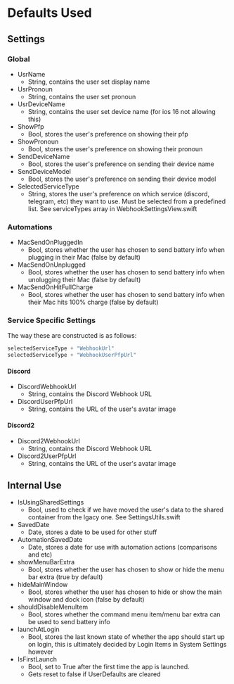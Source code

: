 # Defaults Used

## Settings

### Global
- UsrName
  - String, contains the user set display name
- UsrPronoun
  - String, contains the user set pronoun
- UsrDeviceName
  - String, contains the user set device name (for ios 16 not allowing this)
- ShowPfp
  - Bool, stores the user's preference on showing their pfp
- ShowPronoun
  - Bool, stores the user's preference on showing their pronoun
- SendDeviceName
  - Bool, stores the user's preference on sending their device name
- SendDeviceModel 
  - Bool, stores the user's preference on sending their device model
- SelectedServiceType
  - String, stores the user's preference on which service (discord, telegram, etc) they want to use. Must be selected from a predefined list. See serviceTypes array in WebhookSettingsView.swift

### Automations
- MacSendOnPluggedIn
  - Bool, stores whether the user has chosen to send battery info when plugging in their Mac (false by default)
- MacSendOnUnplugged
  - Bool, stores whether the user has chosen to send battery info when unolugging their Mac (false by default)
- MacSendOnHitFullCharge
  - Bool, stores whether the user has chosen to send battery info when their Mac hits 100% charge (false by default)

### Service Specific Settings
The way these are constructed is as follows:
```swift
selectedServiceType + "WebhookUrl"
selectedServiceType + "WebhookUserPfpUrl"
```
#### Discord
- DiscordWebhookUrl
  - String, contains the Discord Webhook URL
- DiscordUserPfpUrl
  - String, contains the URL of the user's avatar image
  
#### Discord2
- Discord2WebhookUrl
  - String, contains the Discord Webhook URL
- Discord2UserPfpUrl
  - String, contains the URL of the user's avatar image

## Internal Use
- IsUsingSharedSettings
  - Bool, used to check if we have moved the user's data to the shared container from the lgacy one. See SettingsUtils.swift
- SavedDate
  - Date, stores a date to be used for other stuff
- AutomationSavedDate
  - Date, stores a date for use with automation actions (comparisons and etc)
- showMenuBarExtra
  - Bool, stores whether the user has chosen to show or hide the menu bar extra (true by default)
- hideMainWindow
  - Bool, stores whether the user has chosen to hide or show the main window and dock icon (false by default)
- shouldDisableMenuItem
  - Bool, stores whether the command menu item/menu bar extra can be used to send battery info
- launchAtLogin
  - Bool, stores the last known state of whether the app should start up on login, this is ultimately decided by Login Items in System Settings however
- IsFirstLaunch
  - Bool, set to True after the first time the app is launched.
  - Gets reset to false if UserDefaults are cleared

